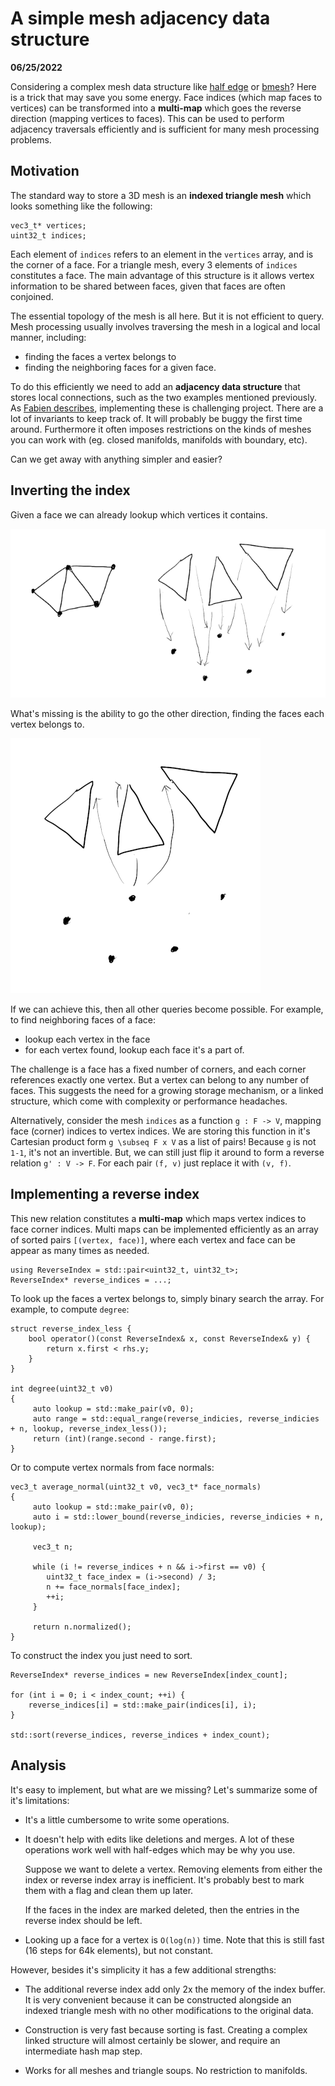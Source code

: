 A simple mesh adjacency data structure
======================

**06/25/2022**

Considering a complex mesh data structure like [half edge][half-edge2] or [bmesh][bmesh]?
Here is a trick that may save you some energy. 
Face indices (which map faces to vertices) can be transformed into a **multi-map** which goes the reverse direction (mapping vertices to faces).
This can be used to perform adjacency traversals efficiently and is sufficient for many mesh processing problems.

[half-edge1]: https://fgiesen.wordpress.com/2012/02/21/half-edge-based-mesh-representations-theory/
[half-edge2]: https://kaba.hilvi.org/homepage/blog/halfedge/halfedge.htm
[bmesh]: https://wiki.blender.org/wiki/Source/Modeling/BMesh/Design

## Motivation

The standard way to store a 3D mesh is an  **indexed triangle mesh** 
which looks something like the following:

    vec3_t* vertices;
    uint32_t indices;

Each element of `indices` refers to an element in the `vertices` array,
and is the corner of a face.
For a triangle mesh, every 3 elements of `indices` constitutes a face.
The main advantage of this structure is it allows vertex information to be shared between faces,
given that faces are often conjoined.

The essential topology of the mesh is all here.
But it is not efficient to query.
Mesh processing usually involves traversing the mesh in a logical and local manner, including:

- finding the faces a vertex belongs to
- finding the neighboring faces for a given face.

To do this efficiently we need to add an **adjacency data structure** that stores local connections, such as the two examples mentioned previously.
As [Fabien describes][half-edge1], implementing these is challenging project.
There are a lot of invariants to keep track of.
It will probably be buggy the first time around.
Furthermore it often imposes restrictions on the kinds of meshes you can work with
(eg. closed manifolds, manifolds with boundary, etc).

Can we get away with anything simpler and easier?

## Inverting the index 

Given a face we can already lookup which vertices it contains.

![face to vertex](face_to_vertex.png)

What's missing is the ability to go the other direction,
finding the faces each vertex belongs to.

![vertex to face](vertex_to_face.png)

If we can achieve this, then all other queries become possible.
For example, to find neighboring faces of a face:

- lookup each vertex in the face
- for each vertex found, lookup each face it's a part of.

The challenge is a face has a fixed number of corners,
and each corner references exactly one vertex.
But a vertex can belong to any number of faces.
This suggests the need for a growing storage mechanism, or a linked structure,
which come with complexity or performance headaches.

Alternatively, consider the mesh `indices` as a function `g : F -> V`, mapping face (corner) indices to vertex indices. 
We are storing this function in it's Cartesian product form `g \subseq F x V` as a list of pairs!
Because `g` is not `1-1`, it's not an invertible.
But, we can still just flip it around to form a reverse relation `g' : V -> F`.
For each pair `(f, v)` just replace it with `(v, f)`.

## Implementing a reverse index

This new relation constitutes a **multi-map** which maps vertex indices to face corner indices.
Multi maps can be implemented efficiently as an array of sorted pairs `[(vertex, face)]`,
where each vertex and face can be appear as many times as needed.

    using ReverseIndex = std::pair<uint32_t, uint32_t>;
    ReverseIndex* reverse_indices = ...;
  
To look up the faces a vertex belongs to, simply binary search the array.
For example, to compute `degree`:

    struct reverse_index_less {
        bool operator()(const ReverseIndex& x, const ReverseIndex& y) {
            return x.first < rhs.y;
        }
    }

    int degree(uint32_t v0)
    {
         auto lookup = std::make_pair(v0, 0);
         auto range = std::equal_range(reverse_indicies, reverse_indicies + n, lookup, reverse_index_less());
         return (int)(range.second - range.first);
    }

Or to compute vertex normals from face normals:

    vec3_t average_normal(uint32_t v0, vec3_t* face_normals)
    {
         auto lookup = std::make_pair(v0, 0);
         auto i = std::lower_bound(reverse_indicies, reverse_indicies + n, lookup);

         vec3_t n;

         while (i != reverse_indices + n && i->first == v0) {
            uint32_t face_index = (i->second) / 3;
            n += face_normals[face_index];
            ++i;
         }

         return n.normalized();
    }


To construct the index you just need to sort. 

    ReverseIndex* reverse_indices = new ReverseIndex[index_count];

    for (int i = 0; i < index_count; ++i) {
        reverse_indices[i] = std::make_pair(indices[i], i);
    }

    std::sort(reverse_indices, reverse_indices + index_count);


## Analysis

It's easy to implement, but what are we missing?
Let's summarize some of it's limitations:

- It's a little cumbersome to write some operations.

- It doesn't help with edits like deletions and merges.
  A lot of these operations work well with half-edges
  which may be why you use.

  Suppose we want to delete a vertex.
  Removing elements from either the index or reverse index array is inefficient.
  It's probably best to mark them with a flag and clean them up later.

  If the faces in the index are marked deleted, then the entries in the 
  reverse index should be left.
  
- Looking up a face for a vertex is `O(log(n))` time.
  Note that this is still fast (16 steps for 64k elements),
  but not constant.


However, besides it's simplicity it has a few additional strengths:

- The additional reverse index add only 2x the memory of the index buffer.
  It is very convenient because it can be constructed alongside an indexed triangle mesh with no other modifications to the original data.

- Construction is very fast because sorting is fast.
  Creating a complex linked structure will almost certainly be slower,
  and require an intermediate hash map step.

- Works for all meshes and triangle soups. No restriction to manifolds.

 
